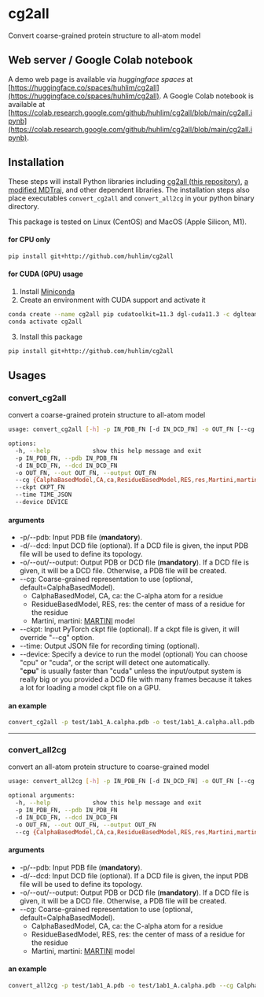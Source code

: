 # cg2all
Convert coarse-grained protein structure to all-atom model

## Web server / Google Colab notebook
A demo web page is available via _huggingface spaces_ at [https://huggingface.co/spaces/huhlim/cg2all](https://huggingface.co/spaces/huhlim/cg2all).
A Google Colab notebook is available at [https://colab.research.google.com/github/huhlim/cg2all/blob/main/cg2all.ipynb](https://colab.research.google.com/github/huhlim/cg2all/blob/main/cg2all.ipynb).

## Installation

These steps will install Python libraries including [cg2all (this repository)](https://github.com/huhlim/cg2all), [a modified MDTraj](https://github.com/huhlim/mdtraj), and other dependent libraries. The installation steps also place executables `convert_cg2all` and `convert_all2cg` in your python binary directory.

This package is tested on Linux (CentOS) and MacOS (Apple Silicon, M1).

#### for CPU only
```bash
pip install git+http://github.com/huhlim/cg2all
```
#### for CUDA (GPU) usage
1. Install [Miniconda](https://docs.conda.io/en/latest/miniconda.html)
2. Create an environment with CUDA support and activate it
```bash
conda create --name cg2all pip cudatoolkit=11.3 dgl-cuda11.3 -c dglteam
conda activate cg2all
```
3. Install this package
```bash
pip install git+http://github.com/huhlim/cg2all
```

## Usages
### convert_cg2all
convert a coarse-grained protein structure to all-atom model
```bash
usage: convert_cg2all [-h] -p IN_PDB_FN [-d IN_DCD_FN] -o OUT_FN [--cg {CalphaBasedModel,CA,ca,ResidueBasedModel,RES,res,Martini,martini}] [--ckpt CKPT_FN] [--time TIME_JSON] [--device DEVICE]

options:
  -h, --help            show this help message and exit
  -p IN_PDB_FN, --pdb IN_PDB_FN
  -d IN_DCD_FN, --dcd IN_DCD_FN
  -o OUT_FN, --out OUT_FN, --output OUT_FN
  --cg {CalphaBasedModel,CA,ca,ResidueBasedModel,RES,res,Martini,martini}
  --ckpt CKPT_FN
  --time TIME_JSON
  --device DEVICE
```
#### arguments
* -p/--pdb: Input PDB file (**mandatory**).
* -d/--dcd: Input DCD file (optional). If a DCD file is given, the input PDB file will be used to define its topology.
* -o/--out/--output: Output PDB or DCD file (**mandatory**). If a DCD file is given, it will be a DCD file. Otherwise, a PDB file will be created.
* --cg: Coarse-grained representation to use (optional, default=CalphaBasedModel).
  * CalphaBasedModel, CA, ca: the C-alpha atom for a residue
  * ResidueBasedModel, RES, res: the center of mass of a residue for the residue
  * Martini, martini: [MARTINI](http://cgmartini.nl/index.php/martini) model
* --ckpt: Input PyTorch ckpt file (optional). If a ckpt file is given, it will override "--cg" option.
* --time: Output JSON file for recording timing (optional).
* --device: Specify a device to run the model (optional) You can choose "cpu" or "cuda", or the script will detect one automatically. </br>
  "**cpu**" is usually faster than "cuda" unless the input/output system is really big or you provided a DCD file with many frames because it takes a lot for loading a model ckpt file on a GPU.

#### an example
```bash
convert_cg2all -p test/1ab1_A.calpha.pdb -o test/1ab1_A.calpha.all.pdb --cg CalphaBasedModel
```

<hr/>

### convert_all2cg
convert an all-atom protein structure to coarse-grained model
```bash
usage: convert_all2cg [-h] -p IN_PDB_FN [-d IN_DCD_FN] -o OUT_FN [--cg {CalphaBasedModel,CA,ca,ResidueBasedModel,RES,res,Martini,martini}]

optional arguments:
  -h, --help            show this help message and exit
  -p IN_PDB_FN, --pdb IN_PDB_FN
  -d IN_DCD_FN, --dcd IN_DCD_FN
  -o OUT_FN, --out OUT_FN, --output OUT_FN
  --cg {CalphaBasedModel,CA,ca,ResidueBasedModel,RES,res,Martini,martini}
```
#### arguments
* -p/--pdb: Input PDB file (**mandatory**).
* -d/--dcd: Input DCD file (optional). If a DCD file is given, the input PDB file will be used to define its topology.
* -o/--out/--output: Output PDB or DCD file (**mandatory**). If a DCD file is given, it will be a DCD file. Otherwise, a PDB file will be created.
* --cg: Coarse-grained representation to use (optional, default=CalphaBasedModel).
  * CalphaBasedModel, CA, ca: the C-alpha atom for a residue
  * ResidueBasedModel, RES, res: the center of mass of a residue for the residue
  * Martini, martini: [MARTINI](http://cgmartini.nl/index.php/martini) model
  
#### an example
```bash
convert_all2cg -p test/1ab1_A.pdb -o test/1ab1_A.calpha.pdb --cg CalphaBasedModel
```

